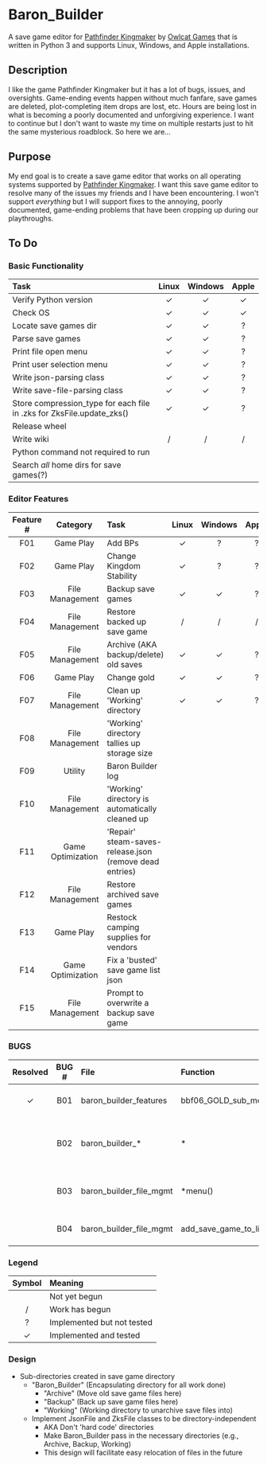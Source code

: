 # Baron_Builder

A save game editor for [Pathfinder Kingmaker](https://en.wikipedia.org/wiki/Pathfinder:_Kingmaker) by [Owlcat Games](https://owlcatgames.com/) that is written in Python 3 and supports Linux, Windows, and Apple installations.

## Description

I like the game Pathfinder Kingmaker but it has a lot of bugs, issues, and oversights.  Game-ending events happen without much fanfare, save games are deleted, plot-completing item drops are lost, etc.  Hours are being lost in what is becoming a poorly documented and unforgiving experience.  I want to continue but I don't want to waste my time on multiple restarts just to hit the same mysterious roadblock.  So here we are...

## Purpose

My end goal is to create a save game editor that works on all operating systems supported by [Pathfinder Kingmaker](https://en.wikipedia.org/wiki/Pathfinder:_Kingmaker).  I want this save game editor to resolve many of the issues my friends and I have been encountering.  I won't support _everything_ but I will support fixes to the annoying, poorly documented, game-ending problems that have been cropping up during our playthroughs.

## To Do

### Basic Functionality

| Task | Linux | Windows | Apple |
| :--- | :---: | :-----: | :---: |
| Verify Python version | ✓ | ✓ | ✓ |
| Check OS | ✓ | ✓ | ✓ |
| Locate save games dir | ✓ | ✓ | ? |
| Parse save games | ✓ | ✓ | ? |
| Print file open menu | ✓ | ✓ | ? |
| Print user selection menu | ✓ | ✓ | ? |
| Write json-parsing class | ✓ | ✓ | ? |
| Write save-file-parsing class | ✓ | ✓ | ? |
| Store compression_type for each file in .zks for ZksFile.update_zks() | ✓ | ✓ | ? |
| Release wheel | | | |
| Write wiki | / | / | / |
| Python command not required to run | | | |
| Search _all_ home dirs for save games(?) | | | |

### Editor Features 

| Feature # | Category          | Task | Linux | Windows | Apple |
| :-------: | :---------------: | :--- | :---: | :-----: | :---: |
| F01       | Game Play         | Add BPs | ✓ | ? | ? |
| F02       | Game Play         | Change Kingdom Stability | ✓ | ? | ? |
| F03       | File Management   | Backup save games | ✓ | ✓ | ? |
| F04       | File Management   | Restore backed up save game | / | / | / |
| F05       | File Management   | Archive (AKA backup/delete) old saves | ✓ | ✓ | ? |
| F06       | Game Play         | Change gold | ✓ | ✓ | ? |
| F07       | File Management   | Clean up 'Working' directory | ✓ | ✓ | ? |
| F08       | File Management   | 'Working' directory tallies up storage size | | | |
| F09       | Utility           | Baron Builder log | | | |
| F10       | File Management   | 'Working' directory is automatically cleaned up | | | |
| F11       | Game Optimization | 'Repair' steam-saves-release.json (remove dead entries) | | | |
| F12       | File Management   | Restore archived save games | | | |
| F13       | Game Play         | Restock camping supplies for vendors | | | |
| F14       | Game Optimization | Fix a 'busted' save game list json | | | |
| F15       | File Management   | Prompt to overwrite a backup save game | | | |

### BUGS

| Resolved | BUG # | File | Function | Details |
| :------: | :---: | :--- | :------- | :------ |
| ✓ | B01 | baron_builder_features | bbf06_GOLD_sub_menu | Menu allows default gold to exceed max macro |
|   | B02 | baron_builder_* | * | Refactor * to raise Exception for failure/error and capture/silence/interpret in baron_builder.py |
|   | B03 | baron_builder_file_mgmt | *menu() | Refactor top level menus to validate input once, at the highest appropriate level |
|   | B04 | baron_builder_file_mgmt | add_save_game_to_list() | "Add save games" doesn't check for prior existence |

### Legend

| Symbol | Meaning |
| :----: | :------ |
| | Not yet begun |
| / | Work has begun |
| ? | Implemented but not tested |
| ✓ | Implemented and tested |

### Design

* Sub-directories created in save game directory
	* "Baron_Builder" (Encapsulating directory for all work done)
		* "Archive" (Move old save game files here)
		* "Backup" (Back up save game files here)
		* "Working" (Working directory to unarchive save files into)
	* Implement JsonFile and ZksFile classes to be directory-independent
		* AKA Don't 'hard code' directories
		* Make Baron_Builder pass in the necessary directories (e.g., Archive, Backup, Working)
		* This design will facilitate easy relocation of files in the future
